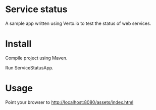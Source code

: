 # Service status
A sample app written using Vertx.io to test the status of web services.

# Install
Compile project using Maven.

Run ServiceStatusApp.

# Usage
Point your browser to [http://localhost:8080/assets/index.html](http://localhost:8080/assets/index.html)
